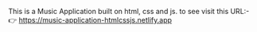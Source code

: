 This is a Music Application built on html, css and js. 
to see visit this URL:- 👉 https://music-application-htmlcssjs.netlify.app

